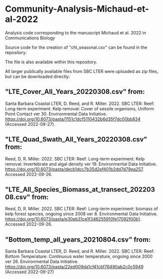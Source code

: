 # Community-Analysis-Michaud-et-al-2022
Analysis code corresponding to the manuscript Michaud et al. 2022 in Communications Biology 

Source code for the creation of "chl_seasonal.csv" can be found in the repository: 

The file is also available within this repository.

All larger publically available files from SBC LTER were uploaded as zip files, but can be downloaded directly:

## "LTE_Cover_All_Years_20220308.csv" from:
Santa Barbara Coastal LTER, D. Reed, and R. Miller. 2022. SBC LTER: Reef: Long-term experiment: Kelp removal: Cover of sessile organisms, Uniform Point Contact ver 30. Environmental Data Initiative. https://doi.org/10.6073/pasta/1151c1dcf5110432b6d35f7dc00bb834 (Accessed 2022-09-27).

## "LTE_Quad_Swath_All_Years_20220308.csv" from:
Reed, D, R. Miller. 2022. SBC LTER: Reef: Long-term experiment: Kelp removal: Invertebrate and algal density ver 19. Environmental Data Initiative. https://doi.org/10.6073/pasta/decb1dcc7b35d2ef401b2dd7d79ea257. Accessed 2022-09-26.

## "LTE_All_Species_Biomass_at_transect_20220308.csv" from:
Reed, D, R. Miller. 2022. SBC LTER: Reef: Long-term experiment: biomass of kelp forest species, ongoing since 2008 ver 8. Environmental Data Initiative. https://doi.org/10.6073/pasta/e30eb31ce1f346255910fe17092f00b1. Accessed 2022-09-26.

## "Bottom_temp_all_years_20210804.csv" from:
Santa Barbara Coastal LTER, D. Reed, and R. Miller. 2022. SBC LTER: Reef: Bottom Temperature: Continuous water temperature, ongoing since 2000 ver 26. Environmental Data Initiative. https://doi.org/10.6073/pasta/22ed009da1cf41cbf76490ab2c0c5949 (Accessed 2022-09-27)
